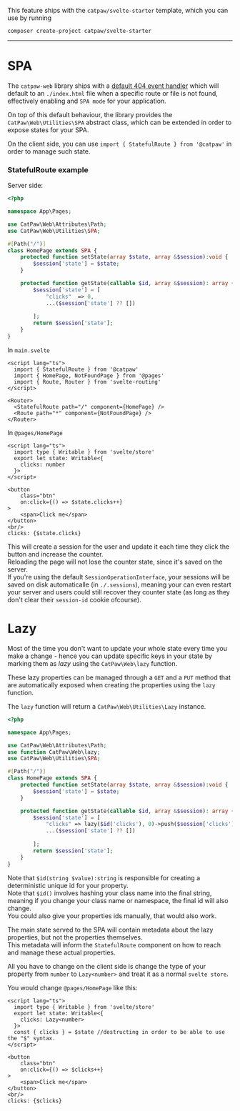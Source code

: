 This feature ships with the `catpaw/svelte-starter` template, which you can use by running<br/>
```
composer create-project catpaw/svelte-starter
```
<hr/>

# SPA

The `catpaw-web` library ships with a [default 404 event handler](./3.WebPathNotFound.md) which will default to an `./index.html` file when a specific route or file is not found, effectively enabling and `SPA mode` for your application.<br/>

On top of this default behaviour, the library provides the `CatPaw\Web\Utilities\SPA` abstract class, which can be extended in order to expose states for your SPA.<br/>

On the client side, you can use `import { StatefulRoute } from '@catpaw'` in order to manage such state.

### StatefulRoute example

Server side:
```php
<?php

namespace App\Pages;

use CatPaw\Web\Attributes\Path;
use CatPaw\Web\Utilities\SPA;

#[Path("/")]
class HomePage extends SPA {
    protected function setState(array $state, array &$session):void {
        $session['state'] = $state;
    }

    protected function getState(callable $id, array &$session): array {
        $session['state'] = [
            "clicks"  => 0,
            ...($session['state'] ?? [])
            
        ];
        return $session['state'];
    }
}
```

In `main.svelte`
```svelte
<script lang="ts">
  import { StatefulRoute } from '@catpaw'
  import { HomePage, NotFoundPage } from '@pages'
  import { Route, Router } from 'svelte-routing'
</script>

<Router>
  <StatefulRoute path="/" component={HomePage} />
  <Route path="*" component={NotFoundPage} />
</Router>
```

In `@pages/HomePage`
```svelte
<script lang="ts">
  import type { Writable } from 'svelte/store'
  export let state: Writable<{
    clicks: number
  }>
</script>

<button
    class="btn"
    on:click={() => $state.clicks++}
>
    <span>Click me</span>
</button>
<br/>
clicks: {$state.clicks}
```

This will create a session for the user and update it each time they click the button and increase the counter.<br/>
Reloading the page will not lose the counter state, since it's saved on the server.<br/>
If you're using the default `SessionOperationInterface`, your sessions will be saved on disk automaticalle (in `./.sessions`), meaning your can even restart your server and users could still recover they counter state (as long as they don't clear their `session-id` cookie ofcourse).

# Lazy

Most of the time you don't want to update your whole state every time you make a change - hence you can update specific keys in your state by marking them as _lazy_ using the `CatPaw\Web\lazy` function.

These lazy properties can be managed through a `GET` and a `PUT` method  that are automatically exposed when creating the properties using the `lazy` function.

The `lazy` function will return a `CatPaw\Web\Utilities\Lazy` instance.

```php
<?php

namespace App\Pages;

use CatPaw\Web\Attributes\Path;
use function CatPaw\Web\lazy;
use CatPaw\Web\Utilities\SPA;

#[Path("/")]
class HomePage extends SPA {
    protected function setState(array $state, array &$session):void {
        $session['state'] = $state;
    }

    protected function getState(callable $id, array &$session): array {
        $session['state'] = [
            "clicks" => lazy($id('clicks'), 0)->push($session['clicks'])->build(),
            ...($session['state'] ?? [])
            
        ];
        return $session['state'];
    }
}
```

Note that `$id(string $value):string` is responsible for creating a deterministic unique id for your property.<br/>
Note that `$id()` involves hashing your class name into the final string, meaning if you change your class name or namespace, the final id will also change.<br/>
You could also give your properties ids manually, that would also work.<br/>

The main state served to the SPA will contain metadata about the lazy properties, but not the properties themselves.<br/>
This metadata will inform the `StatefulRoute` component on how to reach and manage these actual properties.

All you have to change on the client side is change the type of your property from `number` to `Lazy<number>` and treat it as a normal `svelte store`.

You would change `@pages/HomePage` like this:
```svelte
<script lang="ts">
  import type { Writable } from 'svelte/store'
  export let state: Writable<{
    clicks: Lazy<number>
  }>
  const { clicks } = $state //destructing in order to be able to use the "$" syntax.
</script>

<button
    class="btn"
    on:click={() => $clicks++}
>
    <span>Click me</span>
</button>
<br/>
clicks: {$clicks}
```
